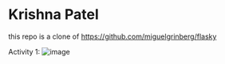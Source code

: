 # Krishna Patel 

this repo is a clone of 
https://github.com/miguelgrinberg/flasky

Activity 1: 
![image](https://github.com/krishnapatel17/ECE444-F2023-Lab1/assets/74744575/9657972b-02ea-439a-8680-aeb48fd49923)

